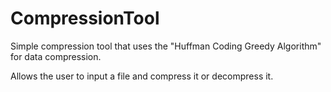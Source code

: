 # CompressionTool

Simple compression tool that uses the "Huffman Coding Greedy Algorithm" for data compression. 

Allows the user to input a file and compress it or decompress it.
